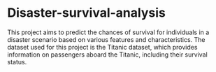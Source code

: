 # Disaster-survival-analysis
This project aims to predict the chances of survival for individuals in a disaster scenario based on various features and characteristics. The dataset used for this project is the Titanic dataset, which provides information on passengers aboard the Titanic, including their survival status.
